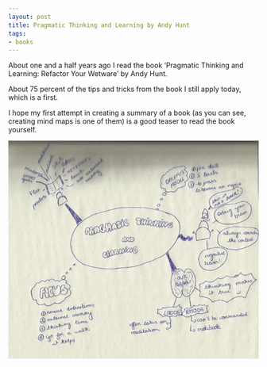 ```yaml
---
layout: post
title: Pragmatic Thinking and Learning by Andy Hunt
tags:
- books
---
```


About one and a half years ago I read the book ‘Pragmatic Thinking and Learning: Refactor Your Wetware’ by Andy Hunt.

About 75 percent of the tips and tricks from the book I still apply today, which is a first.

I hope my first attempt in creating a summary of a book (as you can see, creating mind maps is one of them) is a good teaser 
to read the book yourself.

![placeholder](/public/mindmaps/pragmatic-thinking-and-learning.jpeg "Pragmatic thinking and learning")